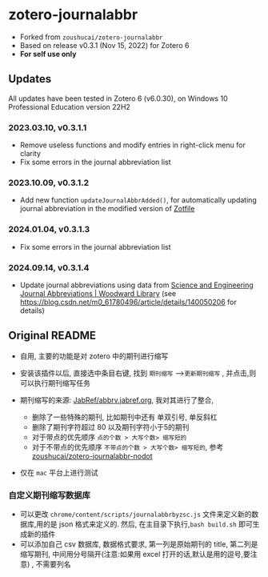 # zotero-journalabbr

- Forked from `zoushucai/zotero-journalabbr`
- Based on release v0.3.1 (Nov 15, 2022) for Zotero 6
- **For self use only**

## Updates

All updates have been tested in Zotero 6 (v6.0.30), on Windows 10 Professional Education version 22H2

### 2023.03.10, v0.3.1.1
- Remove useless functions and modify entries in right-click menu for clarity
- Fix some errors in the journal abbreviation list

### 2023.10.09, v0.3.1.2
- Add new function `updateJournalAbbrAdded()`, for automatically updating journal abbreviation in the modified version of [Zotfile](https://github.com/liuyujie0136/zotfile/)

### 2024.01.04, v0.3.1.3
- Fix some errors in the journal abbreviation list

### 2024.09.14, v0.3.1.4
- Update journal abbreviations using data from [Science and Engineering Journal Abbreviations | Woodward Library](https://woodward.library.ubc.ca/woodward/research-help/journal-abbreviations/) (see https://blog.csdn.net/m0_61780496/article/details/140050206 for details)

## Original README
- 自用, 主要的功能是对 zotero 中的期刊进行缩写
- 安装该插件以后, 直接选中条目右键, 找到 `期刊缩写` -->`更新期刊缩写` , 并点击,则可以执行期刊缩写任务
- 期刊缩写的来源: [JabRef/abbrv.jabref.org](https://github.com/JabRef/abbrv.jabref.org), 我对其进行了整合,

  - 删除了一些特殊的期刊, 比如期刊中还有 单双引号, 单反斜杠
  - 删除了期刊字符超过 80 以及期刊字符小于5的期刊
  - 对于带点的优先顺序 `点的个数 > 大写个数> 缩写短的`
  - 对于不带点的优先顺序 `不带点的个数 > 大写个数> 缩写短的`, 参考[zoushucai/zotero-journalabbr-nodot](https://github.com/zoushucai/zotero-journalabbr-nodot)

- 仅在 `mac` 平台上进行测试

### 自定义期刊缩写数据库

- 可以更改 `chrome/content/scripts/journalabbrbyzsc.js` 文件来定义新的数据库,用的是 json 格式来定义的. 然后, 在主目录下执行,`bash build.sh` 即可生成新的插件
- 可以添加自己 csv 数据库, 数据格式要求, 第一列是原始期刊的 title, 第二列是缩写期刊, 中间用分号隔开(注意:如果用 excel 打开的话,默认是用的逗号,要注意) , 不需要列名
